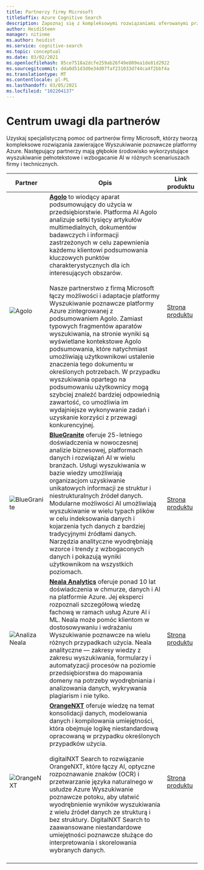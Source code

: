 ```yaml
---
title: Partnerzy firmy Microsoft
titleSuffix: Azure Cognitive Search
description: Zapoznaj się z kompleksowymi rozwiązaniami oferowanymi przez partnerów firmy Microsoft, które obejmują usługę Azure Wyszukiwanie poznawcze.
author: HeidiSteen
manager: nitinme
ms.author: heidist
ms.service: cognitive-search
ms.topic: conceptual
ms.date: 03/02/2021
ms.openlocfilehash: 85ce7518a2dcfe259ab26f49e809ea1de81d2922
ms.sourcegitcommit: dda0d51d3d0e34d07faf231033d744ca4f2bbf4a
ms.translationtype: MT
ms.contentlocale: pl-PL
ms.lasthandoff: 03/05/2021
ms.locfileid: "102204137"
---
```

# <a name="partner-spotlight"></a>Centrum uwagi dla partnerów

Uzyskaj specjalistyczną pomoc od partnerów firmy Microsoft, którzy tworzą kompleksowe rozwiązania zawierające Wyszukiwanie poznawcze platformy Azure. Następujący partnerzy mają głębokie środowisko wykorzystujące wyszukiwanie pełnotekstowe i wzbogacanie AI w różnych scenariuszach firmy i technicznych.

| Partner | Opis | Link produktu |
|---------|-------------|----------------------|
| ![Agolo](media/resource-partners/agolo-logo.png "Logo firmy Agolo") | [**Agolo**](https://www.agolo.com) to wiodący aparat podsumowujący do użycia w przedsiębiorstwie. Platforma AI Agolo analizuje setki tysięcy artykułów multimedialnych, dokumentów badawczych i informacji zastrzeżonych w celu zapewnienia każdemu klientowi podsumowania kluczowych punktów charakterystycznych dla ich interesujących obszarów. </br></br>Nasze partnerstwo z firmą Microsoft łączy możliwości i adaptacje platformy Wyszukiwanie poznawcze platformy Azure zintegrowanej z podsumowaniem Agolo. Zamiast typowych fragmentów aparatów wyszukiwania, na stronie wyniki są wyświetlane kontekstowe Agolo podsumowania, które natychmiast umożliwiają użytkownikowi ustalenie znaczenia tego dokumentu w określonych potrzebach. W przypadku wyszukiwania opartego na podsumowaniu użytkownicy mogą szybciej znaleźć bardziej odpowiednią zawartość, co umożliwia im wydajniejsze wykonywanie zadań i uzyskanie korzyści z przewagi konkurencyjnej. | [Strona produktu](https://www.agolo.com/microsoft-azure-cognitive-search ) |
| ![BlueGranite](media/resource-partners/blue-granite-full-color.png "Logo firmy Blue Granite") | [**BlueGranite**](https:///www.bluegranite.com/) oferuje 25-letniego doświadczenia w nowoczesnej analizie biznesowej, platformach danych i rozwiązań AI w wielu branżach. Usługi wyszukiwania w bazie wiedzy umożliwiają organizacjom uzyskiwanie unikatowych informacji ze struktur i niestrukturalnych źródeł danych. Modularne możliwości AI umożliwiają wyszukiwanie w wielu typach plików w celu indeksowania danych i kojarzenia tych danych z bardziej tradycyjnymi źródłami danych. Narzędzia analityczne wyodrębniają wzorce i trendy z wzbogaconych danych i pokazują wyniki użytkownikom na wszystkich poziomach. | [Strona produktu](https://www.bluegranite.com/knowledge-mining) |
| ![Analiza Neala](media/resource-partners/neal-analytics-logo.png "Logo firmy Neala Analytics") | [**Neala Analytics**](https://nealanalytics.com/) oferuje ponad 10 lat doświadczenia w chmurze, danych i AI na platformie Azure. Jej eksperci rozpoznali szczegółową wiedzę fachową w ramach usług Azure AI i ML. Neala może pomóc klientom w dostosowywaniu i wdrażaniu Wyszukiwanie poznawcze na wielu różnych przypadkach użycia. Neala analityczne — zakresy wiedzy z zakresu wyszukiwania, formularzy i automatyzacji procesów na poziomie przedsiębiorstwa do mapowania domeny na potrzeby wyodrębniania i analizowania danych, wykrywania plagiarism i nie tylko. | [Strona produktu](https://go.nealanalytics.com/cognitive-search)|
| ![OrangeNXT](media/resource-partners/orangenxt-beldmerk-boven-160px.png "Logo firmy OrangeNXT") | [**OrangeNXT**](https://orangenxt.com/) oferuje wiedzę na temat konsolidacji danych, modelowania danych i kompilowania umiejętności, która obejmuje logikę niestandardową opracowaną w przypadku określonych przypadków użycia.</br></br>digitalNXT Search to rozwiązanie OrangeNXT, które łączy AI, optyczne rozpoznawanie znaków (OCR) i przetwarzanie języka naturalnego w usłudze Azure Wyszukiwanie poznawcze potoku, aby ułatwić wyodrębnienie wyników wyszukiwania z wielu źródeł danych ze strukturą i bez struktury. DigitalNXT Search to zaawansowane niestandardowe umiejętności poznawcze służące do interpretowania i skorelowania wybranych danych.</br></br>| [Strona produktu](https://orangenxt.com/solutions/digitalnxt/digitalnxt-search/)|
